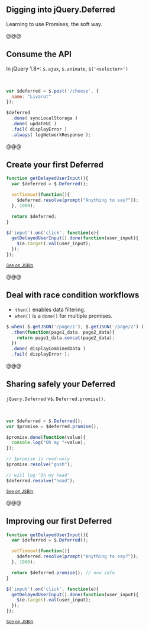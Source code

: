 ## Digging into jQuery.Deferred

Learning to use Promises, the soft way.

@@@

## Consume the API

In jQuery 1.8+: `$.ajax`, `$.animate`, `$('<selector>')`

<br>

```javascript
var $deferred = $.post('/cheese', {
  name: "Livarot"
});

$deferred
  .done( syncLocalStorage )
  .done( updateUI )
  .fail( displayError )
  .always( logNetworkResponse );
```

@@@

## Create your first Deferred

```javascript
function getDelayedUserInput(){
  var $deferred = $.Deferred();

  setTimeout(function(){
    $deferred.resolve(prompt("Anything to say?"));
  }, 1000);

  return $deferred;
}

$('input').on('click', function(e){
  getDelayedUserInput().done(function(user_input){
    $(e.target).val(user_input);
  });
});
```
<small>[See on JSBin](http://jsbin.com/ocadol/3/edit).</small>

@@@

## Deal with race condition workflows

* `then()` enables data filtering.
* `when()` is a `done()` for multiple promises.

```javascript
$.when( $.getJSON('/page/1'), $.getJSON('/page/2') )
  .then(function(page1_data, page2_data){
    return page1_data.concat(page2_data);
  })
  .done( displayCombinedData )
  .fail( displayError );
```

@@@

## Sharing safely your Deferred

`jQuery.Deferred` vs. `Deferred.promise()`.

<br>

```javascript
var $deferred = $.Deferred();
var $promise = $deferred.promise();

$promise.done(function(value){
  console.log("Oh my "+value);
});

// $promise is read-only
$promise.resolve("gosh");

// will log 'Oh my head'
$deferred.resolve("head");
```

<small>[See on JSBin](http://jsbin.com/uzokam/1/edit).</small>

@@@

## Improving our first Deferred

```javascript
function getDelayedUserInput(){
  var $deferred = $.Deferred();

  setTimeout(function(){
    $deferred.resolve(prompt("Anything to say?"));
  }, 1000);

  return $deferred.promise(); // now safe
}

$('input').on('click', function(e){
  getDelayedUserInput().done(function(user_input){
    $(e.target).val(user_input);
  });
});
```

<small>[See on JSBin](http://jsbin.com/ocadol/4/edit).</small>
